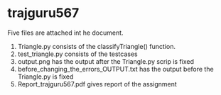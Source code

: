 # trajguru567

Five files are attached int he document.

1) Triangle.py consists of the classifyTriangle() function.
2) test_triangle.py consists of the testcases
3) output.png has the output after the Triangle.py scrip is fixed
4) before_changing_the_errors_OUTPUT.txt has the output before the Triangle.py is fixed
4) Report_trajguru567.pdf gives report of the assignment
